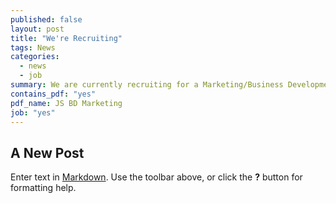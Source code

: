 ```yaml
---
published: false
layout: post
title: "We're Recruiting"
tags: News
categories: 
  - news
  - job
summary: We are currently recruiting for a Marketing/Business Development Executive.
contains_pdf: "yes"
pdf_name: JS BD Marketing
job: "yes"
---
```


## A New Post

Enter text in [Markdown](http://daringfireball.net/projects/markdown/). Use the toolbar above, or click the **?** button for formatting help.
